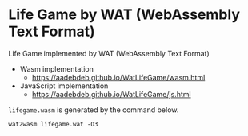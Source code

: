 # Life Game by WAT (WebAssembly Text Format)

Life Game implemented by WAT (WebAssembly Text Format)

- Wasm implementation
    - https://aadebdeb.github.io/WatLifeGame/wasm.html
- JavaScript implementation
    - https://aadebdeb.github.io/WatLifeGame/js.html

`lifegame.wasm` is generated by the command below.

```
wat2wasm lifegame.wat -O3
```